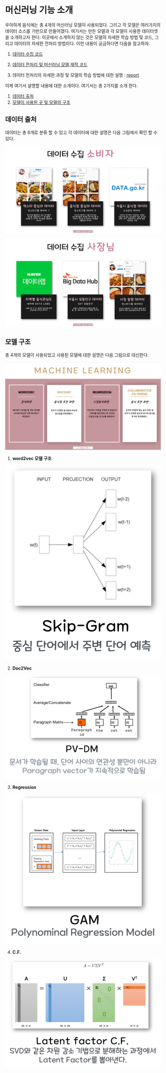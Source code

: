 # 머신러닝 기능 소개

우아하게 음식에는 총 4개의 머신러닝 모델이 사용되었다. 그리고 각 모델은 여러가지의 데이터 소스를 기반으로 만들어졌다. 여기서는 만든 모델과 각 모델이 사용한 데이터셋을 소개하고자 한다. 이곳에서 소개하지 않는 것은 모델의 자세한 학습 방법 및 코드, 그리고 데이터의 자세한 전처리 방법이다. 이런 내용이 궁금하다면 다음을 참고하자.

1. [데이터 수집 코드](https://github.com/hankyul-needs-girfriends/Crawler)
2. [데이터 전처리 및 머신러닝 모델 제작 코드](https://github.com/hankyul-needs-girfriends/ML)

3. 데이터 전처리의 자세한 과정 및 모델의 학습 방법에 대한 설명 : [report]()

이제 여기서 설명할 내용에 대한 소개이다. 여기서는 총 2가지를 소개 한다.

1. [데이터 출처](#데이터_출처)
2. [모델이 사용된 곳 및 모델의 구조](#모델_구조)



## 데이터 출처

데이터는 총 6개로 분류 할 수 있고 각 데이터에 대한 설명은 다음 그림에서 확인 할 수 있다.

![data1](../pic/data1.png)

![data2](../pic/data2.png)

## 모델 구조

총 4개의 모델이 사용되었고 사용된 모델에 대한 설명은 다음 그림으로 대신한다.

![ml](../pic/ml.png)

1. **word2vec 모델 구조**

![ml1](../pic/ml1.png)

2. **Doc2Vec**

![ml2](../pic/ml2.png)

3. **Regression**

![ml3](../pic/ml3.png)

4. **C.F.**

![ml4](../pic/ml4.png)